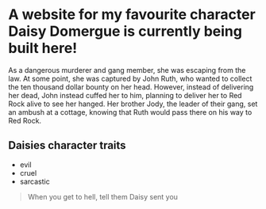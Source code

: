 # A website for my favourite character Daisy Domergue is currently being built here!

As a dangerous murderer and gang member, she was escaping from the law. At some point, she was captured by John Ruth, who wanted to collect the ten thousand dollar bounty on her head. However, instead of delivering her dead, John instead cuffed her to him, planning to deliver her to Red Rock alive to see her hanged. Her brother Jody, the leader of their gang, set an ambush at a cottage, knowing that Ruth would pass there on his way to Red Rock.

## Daisies character traits
* evil
* cruel
* sarcastic

> When you get to hell, tell them Daisy sent you
